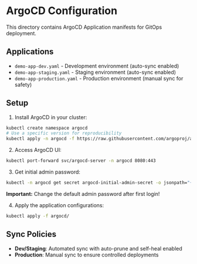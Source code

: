 # ArgoCD Configuration

This directory contains ArgoCD Application manifests for GitOps deployment.

## Applications

- `demo-app-dev.yaml` - Development environment (auto-sync enabled)
- `demo-app-staging.yaml` - Staging environment (auto-sync enabled)
- `demo-app-production.yaml` - Production environment (manual sync for safety)

## Setup

1. Install ArgoCD in your cluster:
```bash
kubectl create namespace argocd
# Use a specific version for reproducibility
kubectl apply -n argocd -f https://raw.githubusercontent.com/argoproj/argo-cd/v2.9.3/manifests/install.yaml
```

2. Access ArgoCD UI:
```bash
kubectl port-forward svc/argocd-server -n argocd 8080:443
```

3. Get initial admin password:
```bash
kubectl -n argocd get secret argocd-initial-admin-secret -o jsonpath="{.data.password}" | base64 -d
```

**Important:** Change the default admin password after first login!

4. Apply the application configurations:
```bash
kubectl apply -f argocd/
```

## Sync Policies

- **Dev/Staging**: Automated sync with auto-prune and self-heal enabled
- **Production**: Manual sync to ensure controlled deployments
